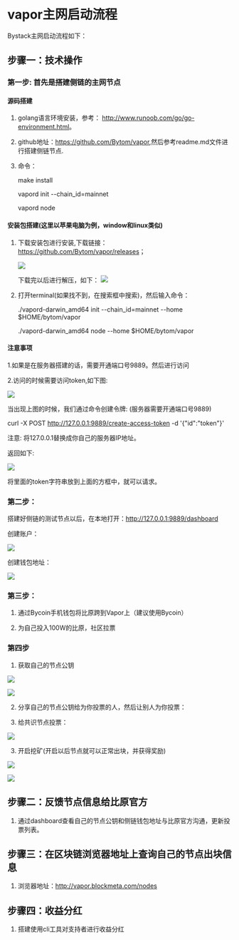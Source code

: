 # vapor主网启动流程




Bystack主网启动流程如下：

## 步骤一：技术操作

### 第一步: 首先是搭建侧链的主网节点

#### 源码搭建

1. golang语言环境安装，参考： <http://www.runoob.com/go/go-environment.html>。
2. github地址：<https://github.com/Bytom/vapor>,然后参考readme.md文件进行搭建侧链节点.

3. 命令：

    make install

    vapord init --chain_id=mainnet
    
    vapord node

#### 安装包搭建(这里以苹果电脑为例，window和linux类似)

1. 下载安装包进行安装,下载链接：<https://github.com/Bytom/vapor/releases>；

    ![](https://raw.githubusercontent.com/huangxinglong/picture/master/vapor/5.png)

    下载完以后进行解压，如下：
    ![](https://raw.githubusercontent.com/huangxinglong/picture/master/vapor/7.jpg)

2. 打开terminal(如果找不到，在搜索框中搜索)，然后输入命令：

    ./vapord-darwin_amd64 init --chain_id=mainnet --home $HOME/bytom/vapor

    ./vapord-darwin_amd64  node --home $HOME/bytom/vapor

#### 注意事项

1.如果是在服务器搭建的话，需要开通端口号9889。然后进行访问

2.访问的时候需要访问token,如下图:

  ![](https://raw.githubusercontent.com/huangxinglong/picture/master/vapor/12.jpg)

当出现上图的时候，我们通过命令创建令牌: (服务器需要开通端口号9889)

curl -X POST http://127.0.0.1:9889/create-access-token -d '{"id":"token"}'  

注意: 将127.0.0.1替换成你自己的服务器IP地址。

返回如下:

![](https://raw.githubusercontent.com/huangxinglong/picture/master/vapor/13.jpg)

将里面的token字符串放到上面的方框中，就可以请求。


### 第二步：

搭建好侧链的测试节点以后，在本地打开：<http://127.0.0.1:9889/dashboard>

创建账户：


![](https://raw.githubusercontent.com/huangxinglong/picture/master/vapor/1.jpg)

创建钱包地址：

![](https://raw.githubusercontent.com/huangxinglong/picture/master/vapor/3.jpg)


### 第三步：


1. 通过Bycoin手机钱包将比原跨到Vapor上（建议使用Bycoin）

2. 为自己投入100W的比原，社区拉票

### 第四步

1. 获取自己的节点公钥

![](https://raw.githubusercontent.com/huangxinglong/picture/master/vapor/10.png)



![](https://raw.githubusercontent.com/huangxinglong/picture/master/vapor/4.png)


2. 分享自己的节点公钥给为你投票的人，然后让别人为你投票：


2. 给共识节点投票：

![](https://raw.githubusercontent.com/huangxinglong/picture/master/vapor/9.png)

3. 开启挖矿(开启以后节点就可以正常出块，并获得奖励)

![](https://raw.githubusercontent.com/huangxinglong/picture/master/vapor/10.png)


![](https://raw.githubusercontent.com/huangxinglong/picture/master/vapor/11.png)



## 步骤二：反馈节点信息给比原官方

1. 通过dashboard查看自己的节点公钥和侧链钱包地址与比原官方沟通，更新投票列表。

 
## 步骤三：在区块链浏览器地址上查询自己的节点出块信息

1. 浏览器地址：<http://vapor.blockmeta.com/nodes>


##  步骤四：收益分红

1. 搭建使用cli工具对支持者进行收益分红


